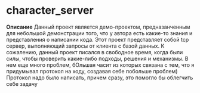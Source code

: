 # character_server

**Описание**
Данный проект является демо-проектом, предназанченным для небольшой демонстрации того, что у автора есть какие-то знания и представления о написании кода. Этот проект представляет собой tcp сервер, выполняющий запросы от клиента с базой данных. К сожалению, данный проект писался в свободное время, когда были силы, чтобы проверить какие-либо подходы, решения и механизмы. В нем еще много проблем, бОльшая часит из которых связана с тем, что я придумывал протокол на ходу, создавая себе побольше проблем) Протокол надо было написать, причем сразу, это помогло бы облегчить себе задачу
